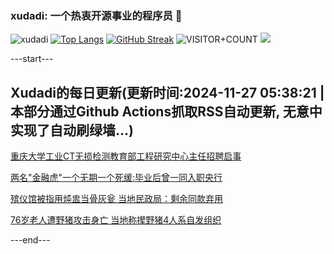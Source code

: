 ### xudadi: 一个热衷开源事业的程序员 👋

![xudadi](https://github-readme-stats-git-masterorgs-github-readme-stats-team.vercel.app/api?username=xudadi)
[![Top Langs](https://github-readme-stats.vercel.app/api/top-langs/?username=xudadi)](https://github.com/anuraghazra/github-readme-stats)
[![GitHub Streak](https://streak-stats.demolab.com?user=xudadi&locale=zh_Hans)](https://git.io/streak-stats)
![VISITOR+COUNT](https://komarev.com/ghpvc/?username=xudadi&label=VISITOR+COUNT)
![](https://raw.githubusercontent.com/xudadi/xudadi/main/assets/github-contribution-grid-snake.svg)


---start---

## Xudadi的每日更新(更新时间:2024-11-27 05:38:21 | 本部分通过Github Actions抓取RSS自动更新, 无意中实现了自动刷绿墙...)

[重庆大学工业CT无损检测教育部工程研究中心主任招聘启事](https://www.gongkaoleida.com/article/2208619)

[两名"金融虎"一个无期一个死缓:毕业后曾一同入职央行](https://m.163.com/news/article/JHUP4NCD05129QAF.html)

[殡仪馆被指用炖盅当骨灰瓮 当地民政局：剩余同款弃用](https://m.163.com/news/article/JHUNJUM5053469LG.html)

[76岁老人遭野猪攻击身亡 当地称撵野猪4人系自发组织](https://m.163.com/news/article/JHUNM3LU051492T3.html)

---end---
